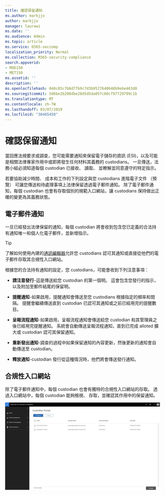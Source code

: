 ```yaml
---
title: 確認保留通知
ms.author: markjjo
author: markjjo
manager: laurawi
ms.date: ''
ms.audience: Admin
ms.topic: article
ms.service: O365-seccomp
localization_priority: Normal
ms.collection: M365-security-compliance
search.appverid:
- MOE150
- MET150
ms.assetid: ''
description: ''
ms.openlocfilehash: 048c85c7b8d77b9c7d3b9527640648b9ebe463d0
ms.sourcegitcommit: 5d6be2b208dbe28d5d5da057c60cf97729799c1b
ms.translationtype: MT
ms.contentlocale: zh-TW
ms.lasthandoff: 03/07/2019
ms.locfileid: "30465450"
---
```

# <a name="acknowledge-a-hold-notification"></a>確認保留通知 
當回應法規要求或調查，您可能需要通知來保留電子儲存的資訊 (ESI)，以及可能是相關法律專家作用中或即將發生任何材料其義務的 custodians。 一旦傳送，法務小組必須知道每個 custodian 已接收、 讀取、 並瞭解並同意遵守的特定指示。

若要協助減少時間、 成本和工作的下列設定與您 custodians 進階電子文件 （預覽） 可讓您傳送和待處理事項上法律保留透過電子郵件通知。 除了電子郵件通知，每個 custodian 也會有存取個別的規範入口網站，讓 custodians 保持做出正確的變更為其義務狀態。

## <a name="email-notifications"></a>電子郵件通知
一旦已經發出法律保留的通知，每個 custodian 將會收到包含您已定義的合法持有通知唯一和個人化電子郵件，並新增指示。 

> [!Tip] 
> 了解如何使用內建的[通訊編輯器](using-communications-editor.md)允許您 custodians 認可其通知或直接從他們的電子郵件存取其合規性入口網站。

根據您的合法持有通知的設定，您 custodians，可能會收到下列注意事項： 

- **請注意發行**-這是傳送給您 custodian 的第一個明。 這會包含您發行的指示，以及附加至郵件結尾的保留明。

- **提醒通知**-如果啟用，提醒通知會傳送至您 custodians 根據指定的頻率和間隔。 提醒會繼續傳送直到 custodian 已認可其通知或之前已經用完的提醒數目。

- **呈報流程通知**-如果啟用，呈報流程通知會傳送給您 custodian 和其管理員之後已經用完提醒通知。 系統會自動傳送呈報流程通知，直到已完成 alloted 擴大或 custodian 認可其保留通知。

- **重新發出通知**-調查的過程中如果保留通知的內容更新，然後更新的通知會自動傳送至 custodian。

- **釋放通知**-custodian 發行從這種情況時，他們將會傳送發行通知。 

## <a name="compliance-portal"></a>合規性入口網站
除了電子郵件通知中，每個 custodian 也會有獨特的合規性入口網站的存取。 透過入口網站中，每個 custodian 能夠檢視、 存取，並確認其作用中的保留通知。

![Custodian 規範入口網站](../media/CustodianPortal.jpg)
